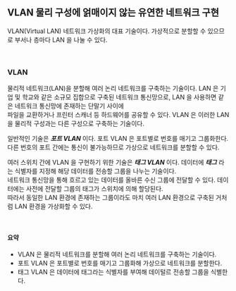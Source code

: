 ## VLAN 물리 구성에 얽매이지 않는 유연한 네트워크 구현
VLAN(Virtual LAN) 네트워크 가상화의 대표 기술이다. 가상적으로 분할할 수 있으므로 부서나 층마다 LAN 을 나눌 수 있다.

<br>

### VLAN
물리적 네트워크(LAN)을 분할해 여러 논리 네트워크를 구축하는 기술이다. LAN 은 기업 및 학교와 같은 소규모 집합으로 구축된 네트워크 통신망으로, LAN 을 사용하면 같은 네트워크 통신망에 존재하는 단말기 사이에  
파일을 교환하거나 프린터 스캐너 등 하드웨어를 공유할 수 있다. VLAN 은 이러한 LAN 을 물리적 구성과는 다른 구성으로 구축하는 기술이다.  

일반적인 기술은 **_포트 VLAN_** 이다. 포트 VLAN 은 포트별로 번호를 매기고 그룹화한다. 다른 번호의 포트 간에는 통신이 불가능하므로 가상으로 네트워크를 분할할 수 있다.  

여러 스위치 간에 VLAN 을 구현하기 위한 기술은 **_태그 VLAN_** 이다. 데이터에 _**태그**_ 라는 식별자를 지정해 해당 데이터를 전송할 그룹을 나누는 기술이다.  
네트워크 통신망을 통해 흐르고 있는 데이터를 올바른 수신 그룹에 전달할 수 있다. 데이터에는 사전에 전달할 그룹의 태그가 스위치에 의해 할당된다.  
따라서 동일한 LAN 환경에 존재하는 그룹이라도 마치 여러 LAN 환경으로 구축된 거처럼 LAN 환경을 가상화할 수 있다.  

<br>

#### 요약
- VLAN 은 물리적 네트워크를 분할해 여러 논리 네트워크를 구축하는 기술이다. 
- 포트 VLAN 은 포트별로 번호를 매기고 그룹화해 가상으로 네트워크를 분할한다.  
- 태그 VLAN 은 데이터에 태그라는 식별자를 부여해 데이털르 전송할 그룹을 식별한다.  

